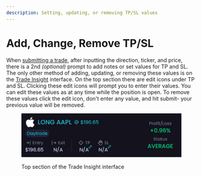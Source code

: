 ```yaml
---
description: Setting, updating, or removing TP/SL values
---
```


# Add, Change, Remove TP/SL

When [submitting a trade](./), after inputting the direction, ticker, and price, there is a 2nd _(optional)_ prompt to add notes or set values for TP and SL. The only other method of adding, updating, or removing these values is on the [Trade Insight](../../info/user-interfaces-overview.md#trade-insight) interface. On the top section there are edit icons under TP and SL. Clicking these edit icons will prompt you to enter their values. You can edit these values as at any time while the position is open. To remove these values click the edit icon, don't enter any value, and hit submit- your previous value will be removed.

<figure><img src="../../.gitbook/assets/image (261).png" alt=""><figcaption><p>Top section of the Trade Insight interface</p></figcaption></figure>
